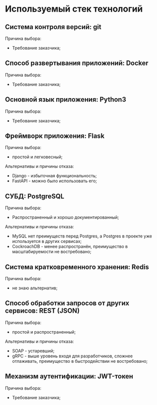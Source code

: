 # Используемый стек технологий
## Система контроля версий: git
Причина выбора:
- Требование заказчика;

## Способ развертывания приложений: Docker
Причина выбора:
- Требование заказчика;

## Основной язык приложения: Python3
Причина выбора:
- Требование заказчика;

## Фреймворк приложения: Flask
Причина выбора:
- простой и легковесный;

Альтернативы и причины отказа:
- Django - избыточная функциональность;
- FastAPI - можно было использовать его;

## СУБД: PostgreSQL
Причина выбора:
- Распространенный и хорошо документированный;

Альтернативы и причины отказа:
- MySQL нет преимуществ перед Postgres, а Postgres в проекте уже используется в других сервисах;
- CockroachDB - менее распространён, преимущество в масштабируемости не востребовано;

## Система кратковременного хранения: Redis
Причина выбора:
- не знаю альтернатив;

## Способ обработки запросов от других сервисов: REST (JSON)
Причина выбора:
- простой и распространенный;

Альтернативы и причины отказа:
- SOAP - устаревший;
- gRPC - выше уровень входя для разработчиков, сложнее отлаживать, преимущество в быстродействии не востребовано;

## Механизм аутентификации: JWT-токен
Причина выбора:
- Требование заказчика;

